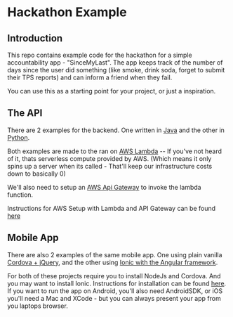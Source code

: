 # Hackathon Example

## Introduction
This repo contains example code for the hackathon for a simple accountability app - "SinceMyLast". The app keeps track of the number of days since the user did something (like smoke, drink soda, forget to submit their TPS reports) and can inform a friend when they fail.  

You can use this as a starting point for your project, or just a inspiration.

## The API
There are 2 examples for the backend. One written in [Java](/java-api) and the other in [Python](/python-api).

Both examples are made to the ran on [AWS Lambda](https://aws.amazon.com/serverless/videos/video-lambda-intro/) -- If you've not heard of it, thats serverless compute provided by AWS. (Which means it only spins up a server when its called - That'll keep our infrastructure costs down to basically 0)

We'll also need to setup an [AWS Api Gateway](https://aws.amazon.com/api-gateway/) to invoke the lambda function.

Instructions for AWS Setup with Lambda and API Gateway can be found [here](/AWS-Setup.md)

## Mobile App
There are also 2 examples of the same mobile app. One using plain vanilla [Cordova + jQuery](/ionic-phonegap-app), and the other using [Ionic with the Angular framework](/ionic-angular-app).


For both of these projects require you to install NodeJs and Cordova. And you may want to install Ionic. Instructions for installation can be found [here](/Ionic-Setup.md). If you want to run the app on Android, you'll also need AndroidSDK, or iOS you'll need a Mac and XCode - but you can always present your app from you laptops browser.

